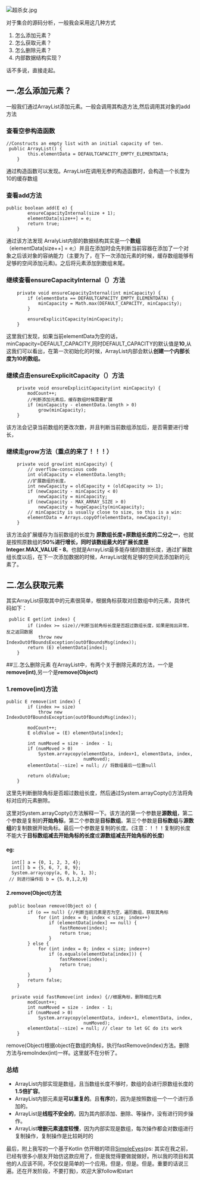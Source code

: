 ![超杀女.jpg](http://upload-images.jianshu.io/upload_images/2824145-5dda6fec988df5dd.jpg?imageMogr2/auto-orient/strip%7CimageView2/2/w/1240)


 对于集合的源码分析，一般我会采用这几种方式
1.  怎么添加元素？
2.  怎么获取元素？
3.  怎么删除元素？
5.  内部数据结构实现？

话不多说，直接走起。

## 一.怎么添加元素？
一般我们通过ArrayList添加元素。一般会调用其构造方法,然后调用其对象的add方法

### 查看空参构造函数

```
//Constructs an empty list with an initial capacity of ten.
 public ArrayList() {
        this.elementData = DEFAULTCAPACITY_EMPTY_ELEMENTDATA;
    }
```
通过构造函数可以发现。ArrayList在调用无参的构造函数时，会构造一个长度为10的缓存数组

### 查看add方法
```
public boolean add(E e) {
        ensureCapacityInternal(size + 1); 
        elementData[size++] = e;
        return true;
    }
```
通过该方法发现 ArralyList内部的数据结构其实是一个**数组**（elementData[size++] = e;）并且在添加时会先判断当前容器在添加了一个对象之后该对象的容纳能力（主要为了，在下一次添加元素的时候，缓存数组能够有足够的空间添加元素)。之后将元素添加到数组末尾。

### 继续查看ensureCapacityInternal（）方法

```
    private void ensureCapacityInternal(int minCapacity) {
        if (elementData == DEFAULTCAPACITY_EMPTY_ELEMENTDATA) {
            minCapacity = Math.max(DEFAULT_CAPACITY, minCapacity);
        }

        ensureExplicitCapacity(minCapacity);
    }
```
这里我们发现，如果当前elementData为空的话，minCapacity=DEFAULT_CAPACITY,同时DEFAULT_CAPACITY的默认值是**10**,从这我们可以看出，在第一次初始化的时候，ArrayList内部会默认**创建一个内部长度为10的数组。**


### 继续点击ensureExplicitCapacity（）方法

```
    private void ensureExplicitCapacity(int minCapacity) {
        modCount++;
        //判断添加元素后，缓存数组时候需要扩展
        if (minCapacity - elementData.length > 0)
            grow(minCapacity);
    }
```
该方法会记录当前数组的更改次数，并且判断当前数组添加后，是否需要进行增长，

### 继续走grow方法（重点的来了！！！）

```
    private void grow(int minCapacity) {
        // overflow-conscious code
        int oldCapacity = elementData.length;
        //扩展数组的长度，
        int newCapacity = oldCapacity + (oldCapacity >> 1);
        if (newCapacity - minCapacity < 0)
            newCapacity = minCapacity;
        if (newCapacity - MAX_ARRAY_SIZE > 0)
            newCapacity = hugeCapacity(minCapacity);
        // minCapacity is usually close to size, so this is a win:
        elementData = Arrays.copyOf(elementData, newCapacity);
    }
```
该方法会扩展缓存为当前数组的长度为 **原数组长度+原数组长度的二分之一**，也就是按照原数组的**50%**进行增长，同时该数组最大的扩展长度是**Integer.MAX_VALUE - 8**。也就是ArrayList最多能存储的数据长度，通过扩展数组长度以后，在下一次添加数据的时候，ArrayList就有足够的空间去添加新的元素了。

## 二.怎么获取元素

其实ArrayList获取其中的元素很简单，根据角标获取对应数组中的元素，具体代码如下：
```
 public E get(int index) {
        if (index >= size)//判断当前角标长度是否超过数组长度，如果是抛出异常，反之返回数据
            throw new IndexOutOfBoundsException(outOfBoundsMsg(index));
        return (E) elementData[index];
    }

```
##三.怎么删除元素
在ArrayList中，有两个关于删除元素的方法，一个是**remove(int)**,另一个是**remove(Object)**

### 1.remove(int)方法
```
public E remove(int index) {
        if (index >= size)
            throw new IndexOutOfBoundsException(outOfBoundsMsg(index));

        modCount++;
        E oldValue = (E) elementData[index];

        int numMoved = size - index - 1;
        if (numMoved > 0)
            System.arraycopy(elementData, index+1, elementData, index,
                             numMoved);
        elementData[--size] = null; // 将数组最后一位置null

        return oldValue;
    }
```
这里先判断删除角标是否超过数组长度，然后通过System.arrayCopty()方法将角标对应的元素删除。

这里对System.arrayCopty()方法解释一下。该方法的第一个参数是**源数组**，第二个参数是复制的**开始角标**，第二个参数是**目标数组**。第三个参数是**目标数组**与**源数组**的复制数据开始角标。最后一个参数是复制的长度。(注意：！！！复制的长度不能大于**目标数组减去开始角标的长度**或**源数组减去开始角标的长度**)
#### eg:
```
  int[] a = {0, 1, 2, 3, 4};
  int[] b = {5, 6, 7, 8, 9};
  System.arraycopy(a, 0, b, 1, 3);
 // 则进行操作后 b = {5，0,1,2,9} 
```
#### 2.remove(Object)方法
```
 public boolean remove(Object o) {
        if (o == null) {//判断当前元素是否为空，遍历数组，获取其角标
            for (int index = 0; index < size; index++)
                if (elementData[index] == null) {
                    fastRemove(index);
                    return true;
                }
        } else {
            for (int index = 0; index < size; index++)
                if (o.equals(elementData[index])) {
                    fastRemove(index);
                    return true;
                }
        }
        return false;
    }

  private void fastRemove(int index) {//根据角标，删除相应元素
        modCount++;
        int numMoved = size - index - 1;
        if (numMoved > 0)
            System.arraycopy(elementData, index+1, elementData, index,
                             numMoved);
        elementData[--size] = null; // clear to let GC do its work
    }
```
remove(Object)根据object在数组的角标，执行fastRemove(index)方法。删除方法与remoIndex(int)一样。这里就不在分析了。

### 总结
- ArrayList内部实现是数组，且当数组长度不够时，数组的会进行原数组长度的**1.5倍扩容**。
- ArrayList内部元素是**可以重复的**。且**有序**的，因为是按照数组一个一个进行添加的。
- ArrayList是**线程不安全的**，因为其内部添加、删除、等操作，没有进行同步操作。
- ArrayList**增删元素速度较慢**，因为内部实现是数组，每次操作都会对数组进行复制操作，复制操作是比较耗时的


最后，附上我写的一个基于Kotlin 仿开眼的项目[SimpleEyes](https://github.com/AndyJennifer/SimpleEyes)(ps: 其实在我之前，已经有很多小朋友开始仿这款应用了，但是我觉得要做就做好。所以我的项目和其他的人应该不同，不仅仅是简单的一个应用。但是，但是。但是。重要的话说三遍。还在开发阶段，不要打我)，欢迎大家follow和start


